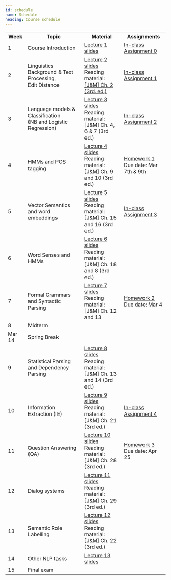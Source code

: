 ```yaml
---
id: schedule
name: Schedule
heading: Course schedule
---
```


<table class="table table-condensed">
	<tbody>
		<tr>
			<th>Week</th>
			<th>Topic</th>
			<th>Material</th>
			<th>Assignments</th>
		</tr>
		<small>
			<tr>
			    <td>1</td>
				<td>Course Introduction</td>
				<td>
				    <a href= "lectures/lecture1.pdf">Lecture 1 slides</a><br>
				</td>
				<td>
				    <a href="inclass_assignments/hw0.pdf">In-class Assignment 0</a>
				</td>
			</tr>
			<tr>
			    <td>2</td>
				<td>Linguistics Background & Text Processing, <br>Edit Distance</td>
				<td>
				    <a href= "lectures/lecture2-text-processing.pdf">Lecture 2 slides</a><br>
				    Reading material:<br>
				    <a href= "http://web.stanford.edu/~jurafsky/slp3/2.pdf">[J&M] Ch. 2 (3rd. ed.)</a><br>
				</td>
				<td>
				    <a href="https://github.com/thamar-solorio/cosc6336-nlp-sp2018/blob/master/inclass_assignments/in-class-assignment1.ipynb">In-class Assignment 1</a>
				</td>
			</tr>
			<tr>
			    <td>3</td>
				<td>Language models & Classification <br>(NB and Logistic Regression)</td>
				<td>
				    <a href="lectures/lecture3-language-models.pdf">Lecture 3 slides</a><br>
				    Reading material:<br>
				    [J&M] Ch. 4, 6 & 7 (3rd ed.)
				</td>
				<td>
				    <a href="https://github.com/thamar-solorio/cosc6336-nlp-sp2018/blob/master/inclass_assignments/in-class-assignment2.ipynb">In-class Assignment 2</a>
				</td>
			</tr>
			<tr>
			    <td>4</td>
				<td>HMMs and POS tagging</td>
				<td>
				    <a href= "#">Lecture 4 slides</a><br>
				    Reading material:<br>
				    [J&M] Ch. 9 and 10 (3rd ed.)
				</td>
				<td>
				    <a href="homework/hw1/hw1.pdf">Homework 1</a><br>
				    Due date: Mar 7th & 9th
				</td>
			</tr>
			<tr>
			    <td>5</td>
				<td>Vector Semantics and word embeddings</td>
				<td>
				    <a href= "#">Lecture 5 slides</a><br>
				    Reading material:<br>
				    [J&M] Ch. 15 and 16 (3rd ed.)
				</td>
				<td>
				    <a href="#">In-class Assignment 3</a>
				</td>
			</tr>
			<tr>
			    <td>6</td>
				<td>Word Senses and HMMs</td>
				<td>
				    <a href= "#">Lecture 6 slides</a><br>
				    Reading material:<br>
				    [J&M] Ch. 18 and 8 (3rd ed.)
				</td>
				<td></td>
			</tr>
			<tr>
			    <td>7</td>
				<td>Formal Grammars and Syntactic Parsing</td>
				<td>
				    <a href= "#">Lecture 7 slides</a><br>
				    Reading material:<br>
				    [J&M] Ch. 12 and 13
				</td>
				<td>
				    <a href="#">Homework 2</a><br>
				    Due date: Mar 4
				</td>
			</tr>
			<tr>
			    <td>8</td>
				<td>Midterm</td>
				<td></td>
				<td></td>
			</tr>
			<tr>
			    <td>Mar 14</td>
				<td>Spring Break</td>
				<td></td>
				<td></td>
			</tr>
			<tr>
			    <td>9</td>
				<td>Statistical Parsing and Dependency Parsing</td>
				<td>
				    <a href= "#">Lecture 8 slides</a><br>
				    Reading material:<br>
				    [J&M] Ch. 13 and 14 (3rd ed.)
				</td>
				<td></td>
			</tr>
			<tr>
			    <td>10</td>
				<td>Information Extraction (IE)</td>
				<td>
				    <a href= "#">Lecture 9 slides</a><br>
				    Reading material:<br>
				    [J&M] Ch. 21 (3rd ed.)
				</td>
				<td>
				    <a href="#">In-class Assignment 4</a>
				</td>
			</tr>
			<tr>
			    <td>11</td>
				<td>Question Answering (QA)</td>
				<td>
				    <a href= "#">Lecture 10 slides</a><br>
				    Reading material:<br>
				    [J&M] Ch. 28 (3rd ed.)
				</td>
				<td>
				    <a href="#">Homework 3</a><br>
				    Due date: Apr 25
				</td>
			</tr>
			<tr>
			    <td>12</td>
				<td>Dialog systems</td>
				<td>
				    <a href= "#">Lecture 11 slides</a><br>
				    Reading material:<br>
				    [J&M] Ch. 29 (3rd ed.)
				</td>
				<td></td>
			</tr>
			<tr>
			    <td>13</td>
				<td>Semantic Role Labelling</td>
				<td>
				    <a href= "#">Lecture 12 slides</a><br>
				    Reading material:<br>
				    [J&M] Ch. 22 (3rd ed.)
				</td>
				<td></td>
			</tr>
			<tr>
			    <td>14</td>
				<td>Other NLP tasks</td>
				<td>
				    <a href= "#">Lecture 13 slides</a><br>
				</td>
				<td></td>
			</tr>
			<tr>
			    <td>15</td>
				<td>Final exam</td>
				<td></td>
				<td></td>
			</tr>
		</small>
	</tbody>
</table>
